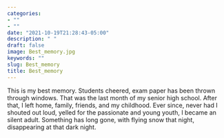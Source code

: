 ```yaml
---
categories:
- ""
- ""
date: "2021-10-19T21:28:43-05:00"
description: " "
draft: false
image: Best_memory.jpg
keywords: ""
slug: Best_memory
title: Best_memory
---
```


This is my best memory. Students cheered, exam paper has been thrown through 
windows. That was the last month of my senior high school. After that, I left
home, family, friends, and my childhood. Ever since, never had I shouted out loud, 
yelled for the passionate and young youth, I became an silent adult. Something has 
long gone, with flying snow that night, disappearing at that dark night.